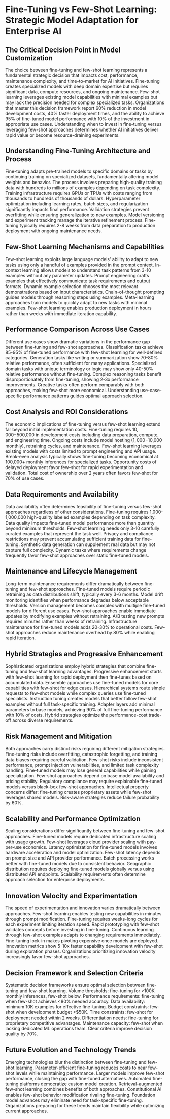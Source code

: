 # Fine-Tuning vs Few-Shot Learning: Strategic Model Adaptation for Enterprise AI

## The Critical Decision Point in Model Customization

The choice between fine-tuning and few-shot learning represents a fundamental strategic decision that impacts cost, performance, maintenance complexity, and time-to-market for AI initiatives. Fine-tuning creates specialized models with deep domain expertise but requires significant data, compute resources, and ongoing maintenance. Few-shot learning leverages existing model capabilities with minimal examples but may lack the precision needed for complex specialized tasks. Organizations that master this decision framework report 60% reduction in model development costs, 40% faster deployment times, and the ability to achieve 95% of fine-tuned model performance with 10% of the investment in appropriate use cases. Understanding when to invest in fine-tuning versus leveraging few-shot approaches determines whether AI initiatives deliver rapid value or become resource-draining experiments.

## Understanding Fine-Tuning Architecture and Process

Fine-tuning adapts pre-trained models to specific domains or tasks by continuing training on specialized datasets, fundamentally altering model weights and behavior. The process involves preparing high-quality training data with hundreds to millions of examples depending on task complexity. Training infrastructure requires GPUs or TPUs with costs ranging from thousands to hundreds of thousands of dollars. Hyperparameter optimization including learning rates, batch sizes, and regularization significantly impacts final performance. Validation strategies prevent overfitting while ensuring generalization to new examples. Model versioning and experiment tracking manage the iterative refinement process. Fine-tuning typically requires 2-8 weeks from data preparation to production deployment with ongoing maintenance needs.

## Few-Shot Learning Mechanisms and Capabilities

Few-shot learning exploits large language models' ability to adapt to new tasks using only a handful of examples provided in the prompt context. In-context learning allows models to understand task patterns from 3-10 examples without any parameter updates. Prompt engineering crafts examples that effectively communicate task requirements and output formats. Dynamic example selection chooses the most relevant demonstrations based on input characteristics. Chain-of-thought prompting guides models through reasoning steps using examples. Meta-learning approaches train models to quickly adapt to new tasks with minimal examples. Few-shot learning enables production deployment in hours rather than weeks with immediate iteration capability.

## Performance Comparison Across Use Cases

Different use cases show dramatic variations in the performance gap between fine-tuning and few-shot approaches. Classification tasks achieve 85-95% of fine-tuned performance with few-shot learning for well-defined categories. Generation tasks like writing or summarization show 70-80% relative performance, often sufficient for many applications. Specialized domain tasks with unique terminology or logic may show only 40-50% relative performance without fine-tuning. Complex reasoning tasks benefit disproportionately from fine-tuning, showing 2-3x performance improvements. Creative tasks often perform comparably with both approaches, making few-shot more economical. Understanding use-case-specific performance patterns guides optimal approach selection.

## Cost Analysis and ROI Considerations

The economic implications of fine-tuning versus few-shot learning extend far beyond initial implementation costs. Fine-tuning requires $10,000-$500,000 in development costs including data preparation, compute, and engineering time. Ongoing costs include model hosting ($1,000-$10,000 monthly), retraining cycles, and maintenance. Few-shot learning leverages existing models with costs limited to prompt engineering and API usage. Break-even analysis typically shows fine-tuning becoming economical at 100,000+ monthly inferences for specialized tasks. Opportunity costs of delayed deployment favor few-shot for rapid experimentation and validation. Total cost of ownership over 2 years often favors few-shot for 70% of use cases.

## Data Requirements and Availability

Data availability often determines feasibility of fine-tuning versus few-shot approaches regardless of other considerations. Fine-tuning requires 1,000-1,000,000 high-quality labeled examples depending on task complexity. Data quality impacts fine-tuned model performance more than quantity beyond minimum thresholds. Few-shot learning needs only 3-10 carefully curated examples that represent the task well. Privacy and compliance restrictions may prevent accumulating sufficient training data for fine-tuning. Synthetic data generation can supplement real data but may not capture full complexity. Dynamic tasks where requirements change frequently favor few-shot approaches over static fine-tuned models.

## Maintenance and Lifecycle Management

Long-term maintenance requirements differ dramatically between fine-tuning and few-shot approaches. Fine-tuned models require periodic retraining as data distributions shift, typically every 3-6 months. Model drift monitoring identifies when performance degrades below acceptable thresholds. Version management becomes complex with multiple fine-tuned models for different use cases. Few-shot approaches enable immediate updates by modifying examples without retraining. A/B testing new prompts requires minutes rather than weeks of retraining. Infrastructure maintenance for fine-tuned models adds 20-30% to operational costs. Few-shot approaches reduce maintenance overhead by 80% while enabling rapid iteration.

## Hybrid Strategies and Progressive Enhancement

Sophisticated organizations employ hybrid strategies that combine fine-tuning and few-shot learning advantages. Progressive enhancement starts with few-shot learning for rapid deployment then fine-tunes based on accumulated data. Ensemble approaches use fine-tuned models for core capabilities with few-shot for edge cases. Hierarchical systems route simple requests to few-shot models while complex queries use fine-tuned specialists. Instruction tuning creates models that better follow few-shot examples without full task-specific training. Adapter layers add minimal parameters to base models, achieving 90% of full fine-tuning performance with 10% of costs. Hybrid strategies optimize the performance-cost trade-off across diverse requirements.

## Risk Management and Mitigation

Both approaches carry distinct risks requiring different mitigation strategies. Fine-tuning risks include overfitting, catastrophic forgetting, and training data biases requiring careful validation. Few-shot risks include inconsistent performance, prompt injection vulnerabilities, and limited task complexity handling. Fine-tuned models may lose general capabilities while gaining specialization. Few-shot approaches depend on base model availability and pricing stability. Regulatory compliance may require explainable fine-tuned models versus black-box few-shot approaches. Intellectual property concerns differ: fine-tuning creates proprietary assets while few-shot leverages shared models. Risk-aware strategies reduce failure probability by 60%.

## Scalability and Performance Optimization

Scaling considerations differ significantly between fine-tuning and few-shot approaches. Fine-tuned models require dedicated infrastructure scaling with usage growth. Few-shot leverages cloud provider scaling with pay-per-use economics. Latency optimization for fine-tuned models involves hardware acceleration and model optimization. Few-shot latency depends on prompt size and API provider performance. Batch processing works better with fine-tuned models due to consistent behavior. Geographic distribution requires deploying fine-tuned models globally versus using distributed API endpoints. Scalability requirements often determine approach selection for enterprise deployments.

## Innovation Velocity and Experimentation

The speed of experimentation and innovation varies dramatically between approaches. Few-shot learning enables testing new capabilities in minutes through prompt modification. Fine-tuning requires weeks-long cycles for each experiment limiting iteration speed. Rapid prototyping with few-shot validates concepts before investing in fine-tuning. Continuous learning through few-shot examples adapts to changing requirements immediately. Fine-tuning lock-in makes pivoting expensive once models are deployed. Innovation metrics show 5-10x faster capability development with few-shot during exploration phases. Organizations prioritizing innovation velocity increasingly favor few-shot approaches.

## Decision Framework and Selection Criteria

Systematic decision frameworks ensure optimal selection between fine-tuning and few-shot learning. Volume thresholds: fine-tuning for >100K monthly inferences, few-shot below. Performance requirements: fine-tuning when few-shot achieves <80% needed accuracy. Data availability: minimum 10K examples for effective fine-tuning. Budget constraints: few-shot when development budget <$50K. Time constraints: few-shot for deployment needed within 2 weeks. Differentiation needs: fine-tuning for proprietary competitive advantages. Maintenance capacity: few-shot when lacking dedicated ML operations team. Clear criteria improve decision quality by 70%.

## Future Evolution and Technology Trends

Emerging technologies blur the distinction between fine-tuning and few-shot learning. Parameter-efficient fine-tuning reduces costs to near few-shot levels while maintaining performance. Larger models improve few-shot performance, closing the gap with fine-tuned alternatives. Automated fine-tuning platforms democratize custom model creation. Retrieval-augmented few-shot learning combines benefits of both approaches. Constitutional AI enables few-shot behavior modification rivaling fine-tuning. Foundation model advances may eliminate need for task-specific fine-tuning. Organizations preparing for these trends maintain flexibility while optimizing current approaches.